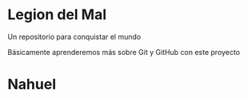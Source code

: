 # Legion del Mal

Un repositorio para conquistar el mundo

Básicamente aprenderemos más sobre Git y GitHub con este proyecto

# Nahuel
